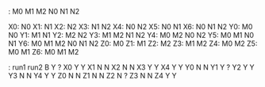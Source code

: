 :	M0	M1	M2	N0	N1	N2

X0: 			N0
X1: 				N1
X2: 					N2
X3: 				N1	N2
X4:				N0		N2
X5:				N0	N1
X6:				N0	N1	N2
Y0:	M0			N0
Y1:		M1			N1
Y2:			M2			N2
Y3:		M1	M2		N1	N2
Y4:	M0		M2	N0		N2
Y5:	M0	M1		N0	N1
Y6:	M0	M1	M2	N0	N1	N2
Z0:	M0
Z1:		M1
Z2:			M2
Z3:		M1	M2
Z4:	M0		M2
Z5:	M0	M1
Z6:	M0	M1	M2

:	run1	run2
B	Y		?
X0	Y		Y
X1	N		N
X2	N		N
X3	Y		Y
X4	Y		Y
Y0	N		N
Y1	Y		?
Y2	Y		Y
Y3	N		N
Y4	Y		Y
Z0	N		N
Z1	N		N
Z2	N		?
Z3	N		N
Z4	Y		Y
